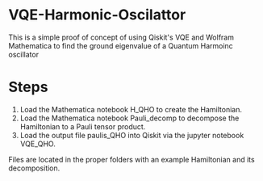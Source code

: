 # VQE-Harmonic-Oscilattor
This is a simple proof of concept of using Qiskit's VQE and Wolfram Mathematica to find the ground eigenvalue of a Quantum Harmoinc oscillator
# Steps
1. Load the Mathematica notebook H_QHO to create the Hamiltonian.
2. Load the Mathematica notebook Pauli_decomp to decompose the Hamiltonian to a Pauli tensor product.
3. Load the output file paulis_QHO into Qiskit via the jupyter notebook VQE_QHO.

Files are located in the proper folders with an example Hamiltonian and its decomposition.
